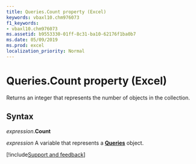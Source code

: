 ```yaml
---
title: Queries.Count property (Excel)
keywords: vbaxl10.chm976073
f1_keywords:
- vbaxl10.chm976073
ms.assetid: b9553330-01ff-8c31-ba10-62176f1ba0b7
ms.date: 05/09/2019
ms.prod: excel
localization_priority: Normal
---
```



# Queries.Count property (Excel)

Returns an integer that represents the number of objects in the collection.


## Syntax

_expression_.**Count**

_expression_ A variable that represents a **[Queries](excel.queries.md)** object.




[!include[Support and feedback](~/includes/feedback-boilerplate.md)]